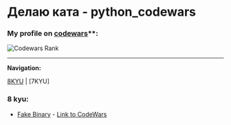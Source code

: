 # Делаю ката - python_codewars
### My profile on [codewars](https://www.codewars.com/users/evgenyelagin)**:

![Codewars Rank](https://www.codewars.com/users/evgenyelagin/badges/large)  
___
**Navigation:**

[8KYU](https://github.com/evgenyelagin/python_codewars/tree/main/8KYU) | [7KYU]
### 8 kyu:
- [Fake Binary](https://github.com/evgenyelagin/python_codewars/blob/main/8KYU/fake_binary.py) - [Link to CodeWars](https://www.codewars.com/kata/57eae65a4321032ce000002d)
